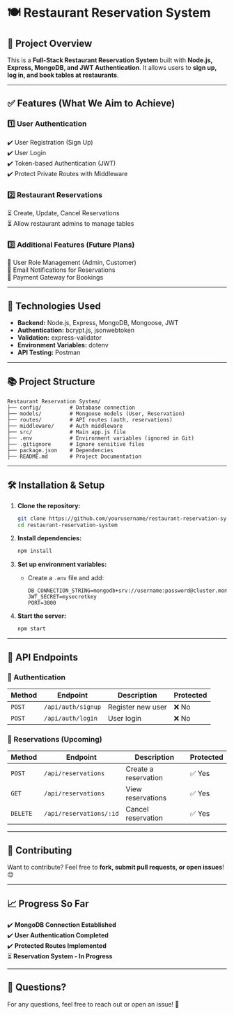 
# 🍽️ Restaurant Reservation System

## 🚀 Project Overview
This is a **Full-Stack Restaurant Reservation System** built with **Node.js, Express, MongoDB, and JWT Authentication**. It allows users to **sign up, log in, and book tables at restaurants**.

---

## ✅ Features (What We Aim to Achieve)
### **1️⃣ User Authentication**
✔️ User Registration (Sign Up)  
✔️ User Login  
✔️ Token-based Authentication (JWT)  
✔️ Protect Private Routes with Middleware  

### **2️⃣ Restaurant Reservations**
⏳ Create, Update, Cancel Reservations  
⏳ Allow restaurant admins to manage tables  

### **3️⃣ Additional Features (Future Plans)**
🔹 User Role Management (Admin, Customer)  
🔹 Email Notifications for Reservations  
🔹 Payment Gateway for Bookings  

---

## 📀 Technologies Used
- **Backend:** Node.js, Express, MongoDB, Mongoose, JWT  
- **Authentication:** bcrypt.js, jsonwebtoken  
- **Validation:** express-validator  
- **Environment Variables:** dotenv  
- **API Testing:** Postman  

---

## 📚 Project Structure
```
Restaurant Reservation System/
├── config/         # Database connection
├── models/         # Mongoose models (User, Reservation)
├── routes/         # API routes (auth, reservations)
├── middleware/     # Auth middleware
├── src/            # Main app.js file
├── .env            # Environment variables (ignored in Git)
├── .gitignore      # Ignore sensitive files
├── package.json    # Dependencies
├── README.md       # Project Documentation
```

---

## 🛠️ Installation & Setup
1. **Clone the repository:**
   ```bash
   git clone https://github.com/yourusername/restaurant-reservation-system.git
   cd restaurant-reservation-system
   ```

2. **Install dependencies:**
   ```bash
   npm install
   ```

3. **Set up environment variables:**
    - Create a `.env` file and add:
        ```plaintext
        DB_CONNECTION_STRING=mongodb+srv://username:password@cluster.mongodb.net/database
        JWT_SECRET=mysecretkey
        PORT=3000
        ```

4. **Start the server:**
   ```bash
   npm start
   ```

---

## 📩 API Endpoints
### **🔑 Authentication**
| Method | Endpoint           | Description         | Protected |
|--------|-------------------|---------------------|------------|
| `POST` | `/api/auth/signup` | Register new user  | ❌ No |
| `POST` | `/api/auth/login`  | User login         | ❌ No |

### **📅 Reservations (Upcoming)**
| Method | Endpoint                | Description          | Protected |
|--------|------------------------|----------------------|------------|
| `POST` | `/api/reservations`     | Create a reservation | ✅ Yes |
| `GET`  | `/api/reservations`     | View reservations    | ✅ Yes |
| `DELETE` | `/api/reservations/:id` | Cancel reservation   | ✅ Yes |

---

## 🤝 Contributing
Want to contribute? Feel free to **fork, submit pull requests, or open issues**! 😊

---

## 📈 Progress So Far
✔️ **MongoDB Connection Established**  
✔️ **User Authentication Completed**  
✔️ **Protected Routes Implemented**  
⏳ **Reservation System - In Progress**  

---

## 💬 Questions?
For any questions, feel free to reach out or open an issue! 🚀
